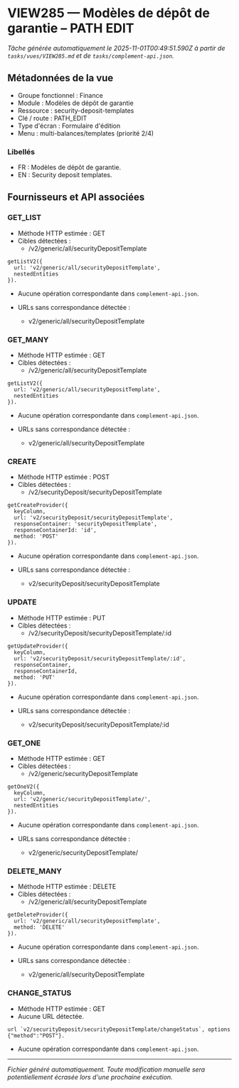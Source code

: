 # VIEW285 — Modèles de dépôt de garantie – PATH EDIT

_Tâche générée automatiquement le 2025-11-01T00:49:51.590Z à partir de `tasks/vues/VIEW285.md` et de `tasks/complement-api.json`._

## Métadonnées de la vue

- Groupe fonctionnel : Finance
- Module : Modèles de dépôt de garantie
- Ressource : security-deposit-templates
- Clé / route : PATH_EDIT
- Type d'écran : Formulaire d'édition
- Menu : multi-balances/templates (priorité 2/4)

### Libellés
- FR : Modèles de dépôt de garantie.
- EN : Security deposit templates.

## Fournisseurs et API associées

### GET_LIST

- Méthode HTTP estimée : GET
- Cibles détectées :
  - /v2/generic/all/securityDepositTemplate

```text
getListV2({
  url: 'v2/generic/all/securityDepositTemplate',
  nestedEntities
}).
```

- Aucune opération correspondante dans `complement-api.json`.

- URLs sans correspondance détectée :
  - v2/generic/all/securityDepositTemplate

### GET_MANY

- Méthode HTTP estimée : GET
- Cibles détectées :
  - /v2/generic/all/securityDepositTemplate

```text
getListV2({
  url: 'v2/generic/all/securityDepositTemplate',
  nestedEntities
}).
```

- Aucune opération correspondante dans `complement-api.json`.

- URLs sans correspondance détectée :
  - v2/generic/all/securityDepositTemplate

### CREATE

- Méthode HTTP estimée : POST
- Cibles détectées :
  - /v2/securityDeposit/securityDepositTemplate

```text
getCreateProvider({
  keyColumn,
  url: 'v2/securityDeposit/securityDepositTemplate',
  responseContainer: 'securityDepositTemplate',
  responseContainerId: 'id',
  method: 'POST'
}).
```

- Aucune opération correspondante dans `complement-api.json`.

- URLs sans correspondance détectée :
  - v2/securityDeposit/securityDepositTemplate

### UPDATE

- Méthode HTTP estimée : PUT
- Cibles détectées :
  - /v2/securityDeposit/securityDepositTemplate/:id

```text
getUpdateProvider({
  keyColumn,
  url: 'v2/securityDeposit/securityDepositTemplate/:id',
  responseContainer,
  responseContainerId,
  method: 'PUT'
}).
```

- Aucune opération correspondante dans `complement-api.json`.

- URLs sans correspondance détectée :
  - v2/securityDeposit/securityDepositTemplate/:id

### GET_ONE

- Méthode HTTP estimée : GET
- Cibles détectées :
  - /v2/generic/securityDepositTemplate

```text
getOneV2({
  keyColumn,
  url: 'v2/generic/securityDepositTemplate/',
  nestedEntities
}).
```

- Aucune opération correspondante dans `complement-api.json`.

- URLs sans correspondance détectée :
  - v2/generic/securityDepositTemplate/

### DELETE_MANY

- Méthode HTTP estimée : DELETE
- Cibles détectées :
  - /v2/generic/all/securityDepositTemplate

```text
getDeleteProvider({
  url: 'v2/generic/all/securityDepositTemplate',
  method: 'DELETE'
}).
```

- Aucune opération correspondante dans `complement-api.json`.

- URLs sans correspondance détectée :
  - v2/generic/all/securityDepositTemplate

### CHANGE_STATUS

- Méthode HTTP estimée : GET
- Aucune URL détectée.

```text
url `v2/securityDeposit/securityDepositTemplate/changeStatus`, options {"method":"POST"}.
```

- Aucune opération correspondante dans `complement-api.json`.

---

_Fichier généré automatiquement. Toute modification manuelle sera potentiellement écrasée lors d'une prochaine exécution._
